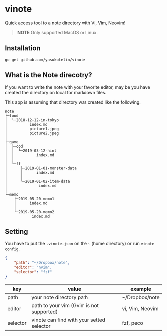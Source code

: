 # vinote

Quick access tool to a note directory with Vi, Vim, Neovim!

> **NOTE** Only supported MacOS or Linux.

## Installation

```
go get github.com/yasukotelin/vinote
```

## What is the Note direcotry?

If you want to write the note with your favorite editor, may be you have created the directory on local for markdown files.

This app is assuming that directory was created like the following.

```
note
├─food
│  └─2018-12-12-in-tokyo
│          index.md
│          picture1.jpeg
│          picture2.jpeg
│
├─game
│  ├─cod
│  │  └─2019-03-12-hint
│  │          index.md
│  │
│  └─ff
│      ├─2019-01-01-monster-data
│      │      index.md
│      │
│      └─2019-01-02-item-data
│              index.md
│
└─memo
    ├─2019-05-20-memo1
    │      index.md
    │
    └─2019-05-20-memo2
            index.md
```

## Setting

You have to put the `.vinote.json` on the `~` (home directory) or run `vinote config`.

```json
{
    "path": "~/Dropbox/note",
    "editor": "nvim",
    "selector": "fzf"
}
```

| key      | value                                     | example         |
|----------|-------------------------------------------|-----------------|
| path     | your note directory path                  | ~/Dropbox/note  |
| editor   | path to your vim (Gvim is not supported)  | vi, Vim, Neovim |
| selector | vinote can find with your setted selector | fzf, peco       |
